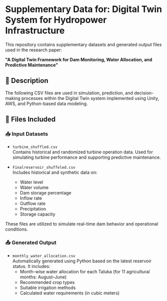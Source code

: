 # Supplementary Data for: Digital Twin System for Hydropower Infrastructure

This repository contains supplementary datasets and generated output files used in the research paper:

**"A Digital Twin Framework for Dam Monitoring, Water Allocation, and Predictive Maintenance"**

## 📁 Description

The following CSV files are used in simulation, prediction, and decision-making processes within the Digital Twin system implemented using Unity, AWS, and Python-based data modeling.

## 📄 Files Included

### 📥 Input Datasets

- `turbine_shuffled.csv`  
  Contains historical and randomized turbine operation data. Used for simulating turbine performance and supporting predictive maintenance.

- `Finalreservoir_shuffeled.csv`  
  Includes historical and synthetic data on:
  - Water level  
  - Water volume  
  - Dam storage percentage  
  - Inflow rate  
  - Outflow rate  
  - Precipitation  
  - Storage capacity  

These files are utilized to simulate real-time dam behavior and operational conditions.

### 📤 Generated Output

- `monthly_water_allocation.csv`  
  Automatically generated using Python based on the latest reservoir status. It includes:
  - Month-wise water allocation for each Taluka (for 11 agricultural months: August–June)  
  - Recommended crop types  
  - Suitable irrigation methods  
  - Calculated water requirements (in cubic meters)
